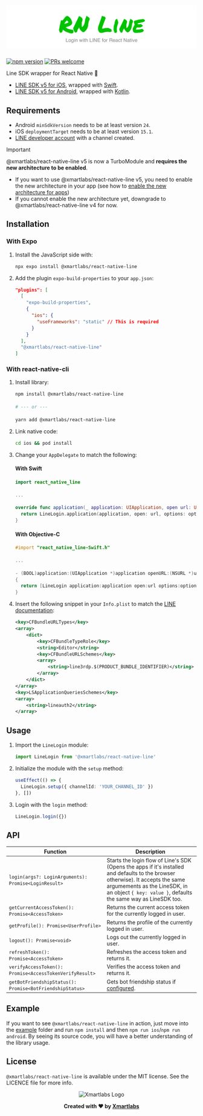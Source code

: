 # ![React Native Line](/assets/banner.png)

[![npm version](https://img.shields.io/npm/v/@xmartlabs/react-native-line.svg?style=flat-square)](https://www.npmjs.com/package/@xmartlabs/react-native-line)
[![PRs welcome](https://img.shields.io/badge/PRs-welcome-brightgreen.svg?style=flat-square)](http://makeapullrequest.com)

Line SDK wrapper for React Native 🚀

- [LINE SDK v5 for iOS](https://developers.line.biz/en/reference/ios-sdk-swift/), wrapped with [Swift](https://developer.apple.com/swift/).
- [LINE SDK v5 for Android](https://developers.line.biz/en/reference/android-sdk/), wrapped with [Kotlin](https://kotlinlang.org/).

## Requirements

- Android `minSdkVersion` needs to be at least version `24`.
- iOS `deploymentTarget` needs to be at least version `15.1`.
- [LINE developer account](https://developers.line.biz/console/) with a channel created.

> [!IMPORTANT]
> @xmartlabs/react-native-line v5 is now a TurboModule and **requires the new architecture to be enabled**.
> - If you want to use @xmartlabs/react-native-line v5, you need to enable the new architecture in your app (see how to [enable the new architecture for apps](https://github.com/reactwg/react-native-new-architecture/blob/main/docs/enable-apps.md))
> - If you cannot enable the new architecture yet, downgrade to @xmartlabs/react-native-line v4 for now.

## Installation

### With Expo

1. Install the JavaScript side with:

    ```bash
    npx expo install @xmartlabs/react-native-line
    ```

2. Add the plugin `expo-build-properties` to your `app.json`:

    ```json
    "plugins": [
      [
        "expo-build-properties",
        {
          "ios": {
            "useFrameworks": "static" // This is required
          }
        }
      ],
      "@xmartlabs/react-native-line"
    ]
    ```

### With react-native-cli

1. Install library:

    ```bash
    npm install @xmartlabs/react-native-line

    # --- or ---

    yarn add @xmartlabs/react-native-line
    ```

2. Link native code:

    ```bash
    cd ios && pod install
    ```

3. Change your `AppDelegate` to match the following:

    #### With Swift

    ```swift
    import react_native_line

    ...

    override func application(_ application: UIApplication, open url: URL, options: [UIApplication.OpenURLOptionsKey : Any] = [:]) -> Bool {
      return LineLogin.application(application, open: url, options: options)
    }
    ```

    #### With Objective-C

    ```objectivec
    #import "react_native_line-Swift.h"

    ...

    - (BOOL)application:(UIApplication *)application openURL:(NSURL *)url options:(NSDictionary<UIApplicationOpenURLOptionsKey,id> *)options
    {
      return [LineLogin application:application open:url options:options];
    }
    ```

4. Insert the following snippet in your `Info.plist` to match the [LINE documentation](https://developers.line.biz/en/docs/line-login-sdks/ios-sdk/swift/setting-up-project/#config-infoplist-file):

    ```xml
    <key>CFBundleURLTypes</key>
    <array>
        <dict>
            <key>CFBundleTypeRole</key>
            <string>Editor</string>
            <key>CFBundleURLSchemes</key>
            <array>
                <string>line3rdp.$(PRODUCT_BUNDLE_IDENTIFIER)</string>
            </array>
        </dict>
    </array>
    <key>LSApplicationQueriesSchemes</key>
    <array>
        <string>lineauth2</string>
    </array>
    ```

## Usage

1. Import the `LineLogin` module:

    ```typescript
    import LineLogin from '@xmartlabs/react-native-line'
    ```

2. Initialize the module with the `setup` method:

    ```typescript
    useEffect(() => {
      LineLogin.setup({ channelId: 'YOUR_CHANNEL_ID' })
    }, [])
    ```

3. Login with the `login` method:

    ```typescript
    LineLogin.login({})
    ```

## API

| Function                                                 | Description                                                                                                                                                                                                                        |
| -------------------------------------------------------- | ---------------------------------------------------------------------------------------------------------------------------------------------------------------------------------------------------------------------------------- |
| `login(args?: LoginArguments): Promise<LoginResult>`     | Starts the login flow of Line's SDK (Opens the apps if it's installed and defaults to the browser otherwise). It accepts the same argumements as the LineSDK, in an object `{ key: value }`, defaults the same way as LineSDK too. |
| `getCurrentAccessToken(): Promise<AccessToken>`          | Returns the current access token for the currently logged in user.                                                                                                                                                                 |
| `getProfile(): Promise<UserProfile>`                     | Returns the profile of the currently logged in user.                                                                                                                                                                               |
| `logout(): Promise<void>`                                | Logs out the currently logged in user.                                                                                                                                                                                             |
| `refreshToken(): Promise<AccessToken>`                   | Refreshes the access token and returns it.                                                                                                                                                                                         |
| `verifyAccessToken(): Promise<AccessTokenVerifyResult>`  | Verifies the access token and returns it.                                                                                                                                                                                          |
| `getBotFriendshipStatus(): Promise<BotFriendshipStatus>` | Gets bot friendship status if [configured](https://developers.line.biz/en/docs/ios-sdk/swift/link-a-bot/).                                                                                                                         |

## Example

If you want to see `@xmartlabs/react-native-line` in action, just move into the [example](/example) folder and run `npm install` and then `npm run ios`/`npm run android`. By seeing its source code, you will have a better understanding of the library usage.

## License

`@xmartlabs/react-native-line` is available under the MIT license. See the LICENCE file for more info.

<p align="center">
  <img src="https://github.com/user-attachments/assets/53fab07a-54f5-4f46-a894-e3476318a68d" alt="Xmartlabs Logo" width="150" />
</p>

<p align="center">
  <b>Created with ❤️ by <a href="https://xmartlabs.com/">Xmartlabs</a></b>
</p>
